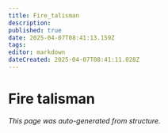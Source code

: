 ```yaml
---
title: Fire_talisman
description: 
published: true
date: 2025-04-07T08:41:13.159Z
tags: 
editor: markdown
dateCreated: 2025-04-07T08:41:11.028Z
---
```


# Fire talisman

*This page was auto-generated from structure.*